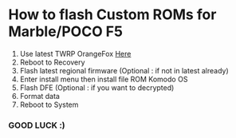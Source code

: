 # How to flash Custom ROMs for Marble/POCO F5
 1) Use latest TWRP OrangeFox [Here](https://github.com/Ctapchuk/android_device_xiaomi_marble-OFRP/releases/tag/2025-02-15)
 2) Reboot to Recovery
 3) Flash latest regional firmware (Optional : if not in latest already)
 4) Enter install menu then install file ROM Komodo OS
 5) Flash DFE (Optional : if you want to decrypted)
 6) Format data
 7) Reboot to System
  
 ### GOOD LUCK :)